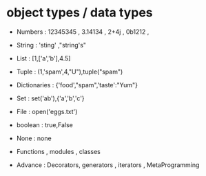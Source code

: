 # object types / data types

- Numbers : 12345345 , 3.14134 , 2+4j , 0b1212 ,
- String : 'sting' ,"string's" 
- List : [1,['a','b'],4.5]
- Tuple : (1,'spam',4,"U"),tuple("spam")
- Dictionaries : {'food',"spam",'taste':"Yum"}
- Set : set('ab'),{'a','b','c'}
- File : open('eggs.txt')
- boolean : true,False 
- None : none
- Functions , modules , classes

- Advance : Decorators, generators , iterators , MetaProgramming





